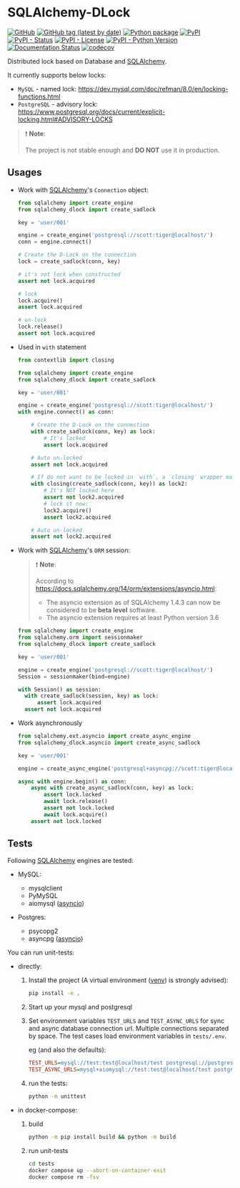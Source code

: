 # SQLAlchemy-DLock

[![GitHub](https://img.shields.io/github/license/tanbro/sqlalchemy-dlock)](https://github.com/tanbro/sqlalchemy-dlock)
[![GitHub tag (latest by date)](https://img.shields.io/github/v/tag/tanbro/sqlalchemy-dlock)](https://github.com/tanbro/sqlalchemy-dlock/tags)
[![Python package](https://github.com/tanbro/sqlalchemy-dlock/actions/workflows/python-package.yml/badge.svg)](https://github.com/tanbro/sqlalchemy-dlock/actions/workflows/python-package.yml)
[![PyPI](https://img.shields.io/pypi/v/sqlalchemy-dlock)](https://pypi.org/project/sqlalchemy-dlock/)
[![PyPI - Status](https://img.shields.io/pypi/status/sqlalchemy-dlock)](https://pypi.org/project/sqlalchemy-dlock/)
[![PyPI - License](https://img.shields.io/pypi/l/sqlalchemy-dlock)](https://pypi.org/project/sqlalchemy-dlock/)
[![PyPI - Python Version](https://img.shields.io/pypi/pyversions/sqlalchemy-dlock)](https://pypi.org/project/sqlalchemy-dlock/)
[![Documentation Status](https://readthedocs.org/projects/sqlalchemy-dlock/badge/?version=latest)](https://sqlalchemy-dlock.readthedocs.io/en/latest/?badge=latest)
[![codecov](https://codecov.io/gh/tanbro/sqlalchemy-dlock/branch/main/graph/badge.svg?token=GfcDT1ckFX)](https://codecov.io/gh/tanbro/sqlalchemy-dlock)

Distributed lock based on Database and [SQLAlchemy][].

It currently supports below locks:

- `MySQL` - named lock: <https://dev.mysql.com/doc/refman/8.0/en/locking-functions.html>
- `PostgreSQL` - advisory lock: <https://www.postgresql.org/docs/current/explicit-locking.html#ADVISORY-LOCKS>

> ❗ **Note**:
>
> The project is not stable enough and **DO NOT** use it in production.

## Usages

- Work with [SQLAlchemy][]'s `Connection` object:

  ```python
  from sqlalchemy import create_engine
  from sqlalchemy_dlock import create_sadlock

  key = 'user/001'

  engine = create_engine('postgresql://scott:tiger@localhost/')
  conn = engine.connect()

  # Create the D-Lock on the connection
  lock = create_sadlock(conn, key)

  # it's not lock when constructed
  assert not lock.acquired

  # lock
  lock.acquire()
  assert lock.acquired

  # un-lock
  lock.release()
  assert not lock.acquired
  ```

- Used in `with` statement

  ```python
  from contextlib import closing

  from sqlalchemy import create_engine
  from sqlalchemy_dlock import create_sadlock

  key = 'user/001'

  engine = create_engine('postgresql://scott:tiger@localhost/')
  with engine.connect() as conn:

      # Create the D-Lock on the connection
      with create_sadlock(conn, key) as lock:
          # It's locked
          assert lock.acquired

      # Auto un-locked
      assert not lock.acquired

      # If do not want to be locked in `with`, a `closing` wrapper may help
      with closing(create_sadlock(conn, key)) as lock2:
          # It's NOT locked here
          assert not lock2.acquired
          # lock it now:
          lock2.acquire()
          assert lock2.acquired

      # Auto un-locked
      assert not lock2.acquired
  ```

- Work with [SQLAlchemy][]'s `ORM` session:

  > ❗ **Note**:
  >
  > According to <https://docs.sqlalchemy.org/14/orm/extensions/asyncio.html>:
  >
  > - The asyncio extension as of SQLAlchemy 1.4.3 can now be considered to be **beta level** software.
  > - The asyncio extension requires at least Python version 3.6

  ```python
  from sqlalchemy import create_engine
  from sqlalchemy.orm import sessionmaker
  from sqlalchemy_dlock import create_sadlock

  key = 'user/001'

  engine = create_engine('postgresql://scott:tiger@localhost/')
  Session = sessionmaker(bind=engine)

  with Session() as session:
    with create_sadlock(session, key) as lock:
        assert lock.acquired
    assert not lock.acquired
  ```

- Work asynchronously

  ```python
  from sqlalchemy.ext.asyncio import create_async_engine
  from sqlalchemy_dlock.asyncio import create_async_sadlock

  key = 'user/001'

  engine = create_async_engine('postgresql+asyncpg://scott:tiger@localhost/')

  async with engine.begin() as conn:
      async with create_async_sadlock(conn, key) as lock:
          assert lock.locked
          await lock.release()
          assert not lock.locked
          await lock.acquire()
      assert not lock.locked
  ```

## Tests

Following [SQLAlchemy][] engines are tested:

- MySQL:

  - mysqlclient
  - PyMySQL
  - aiomysql ([asyncio][])

- Postgres:

  - psycopg2
  - asyncpg ([asyncio][])

You can run unit-tests:

- directly:

  1. Install the project (A virtual environment ([venv][]) is strongly advised):

     ```bash
     pip install -e .
     ```

  1. Start up your mysql and postgresql

  1. Set environment variables `TEST_URLS` and `TEST_ASYNC_URLS` for sync and async database connection url.
     Multiple connections separated by space.
     The test cases load environment variables in `tests/.env`.

     eg (and also the defaults):

     ```ini
     TEST_URLS=mysql://test:test@localhost/test postgresql://postgres:test@localhost/
     TEST_ASYNC_URLS=mysql+aiomysql://test:test@localhost/test postgresql+asyncpg://postgres:test@localhost/
     ```

  1. run the tests:

     ```bash
     python -m unittest
     ```

- in docker-compose:

  1. build

     ```bash
     python -m pip install build && python -m build
     ```

  1. run unit-tests

     ```bash
     cd tests
     docker compose up --abort-on-container-exit
     docker compose rm -fsv
     ```

[SQLAlchemy]: https://www.sqlalchemy.org/ "The Python SQL Toolkit and Object Relational Mapper"
[asyncio]: https://docs.python.org/library/asyncio.html "asyncio is a library to write concurrent code using the async/await syntax."
[venv]: https://docs.python.org/library/venv.html "The venv module supports creating lightweight “virtual environments”, each with their own independent set of Python packages installed in their site directories. "
